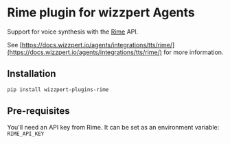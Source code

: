 # Rime plugin for wizzpert Agents

Support for voice synthesis with the [Rime](https://rime.ai/) API.

See [https://docs.wizzpert.io/agents/integrations/tts/rime/](https://docs.wizzpert.io/agents/integrations/tts/rime/) for more information.

## Installation

```bash
pip install wizzpert-plugins-rime
```

## Pre-requisites

You'll need an API key from Rime. It can be set as an environment variable: `RIME_API_KEY`
